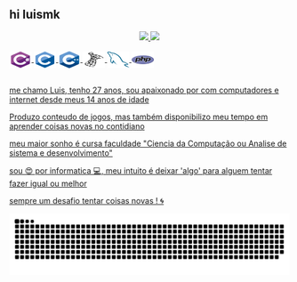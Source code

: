 ## hi luismk

<div align="center">
  <a href="https://github.com/luismk">
  <img height="180em" src="https://github-readme-stats.vercel.app/api?username=luismk&show_icons=true&theme=dark&include_all_commits=true&count_private=true"/>
  <img height="180em" src="https://github-readme-stats.vercel.app/api/top-langs/?username=luismk&layout=compact&langs_count=7&theme=dark"/>
</div>
<div style="display: inline_block"><br>
  <img align="center" alt="Luiz-Csharp" height="30" width="40" src="https://raw.githubusercontent.com/devicons/devicon/master/icons/csharp/csharp-original.svg">
  <img align="center" alt="Luiz-C" height="30" width="40" src="https://raw.githubusercontent.com/devicons/devicon/master/icons/c/c-original.svg">
  <img align="center" alt="Luiz-C-Plus" height="30" width="40" src="https://raw.githubusercontent.com/devicons/devicon/master/icons/cplusplus/cplusplus-original.svg">
  <img align="center" alt="Luiz-SQL" height="30" width="40" src="https://raw.githubusercontent.com/devicons/devicon/master/icons/microsoftsqlserver/microsoftsqlserver-plain.svg">
  <img align="center" alt="Luiz-MySQL" height="30" width="40" src="https://raw.githubusercontent.com/devicons/devicon/master/icons/mysql/mysql-original.svg">  
 <img align="center" alt="Luiz-PHP" height="30" width="40" src="https://raw.githubusercontent.com/devicons/devicon/master/icons/php/php-original.svg">
</div>

  <br/>
  
 me chamo Luis, tenho 27 anos, sou apaixonado por com computadores e internet desde meus 14 anos de idade
 
  Produzo conteudo de jogos, mas também disponibilizo meu tempo em aprender coisas novas no contidiano 
 
  meu maior sonho é cursa faculdade "Ciencia da Computação ou Analise de sistema e desenvolvimento" 
  
   
  sou 😍 por informatica 💻, meu intuito é deixar 'algo' para alguem tentar fazer igual ou melhor

  sempre um desafio tentar coisas novas ! 🌀
  <br/>

<div> 
 
  ![Snake animation](https://raw.githubusercontent.com/Platane/snk/output/github-contribution-grid-snake.svg)
 
</div>
